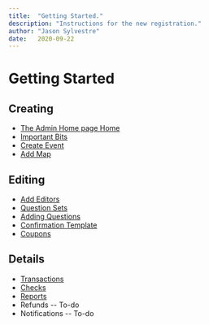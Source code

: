 ```yaml
---
title:  "Getting Started."
description: "Instructions for the new registration."
author: "Jason Sylvestre"
date:   2020-09-22
---
```


# Getting Started

## Creating
* [The Admin Home page Home](/documentation/registration/admin-home)
* [Important Bits](/documentation/registration/important-bits)
* [Create Event](/documentation/registration/create-event)
* [Add Map](/documentation/registration/add-map)

## Editing
* [Add Editors](/documentation/registration/manage-editors)
* [Question Sets](/documentation/registration/question-sets)
* [Adding Questions](/documentation/registration/questions)
* [Confirmation Template](/documentation/registration/confirmation-template)
* [Coupons](/documentation/registration/coupons)

## Details
* [Transactions](/documentation/registration/details-transactions)
* [Checks](/documentation/registration/details-checks)
* [Reports](/documentation/registration/details-reports)
* Refunds -- To-do 
* Notifications -- To-do 
